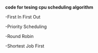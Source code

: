 **code for tesing cpu scheduling algorithm**

-First In First Out

-Priority Scheduling

-Round Robin

-Shortest Job First
